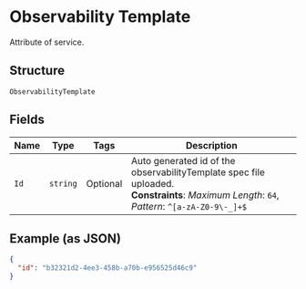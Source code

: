 
# Observability Template

Attribute of service.

## Structure

`ObservabilityTemplate`

## Fields

| Name | Type | Tags | Description |
|  --- | --- | --- | --- |
| `Id` | `string` | Optional | Auto generated id of the observabilityTemplate spec file uploaded.<br>**Constraints**: *Maximum Length*: `64`, *Pattern*: `^[a-zA-Z0-9\-_]+$` |

## Example (as JSON)

```json
{
  "id": "b32321d2-4ee3-458b-a70b-e956525d46c9"
}
```

